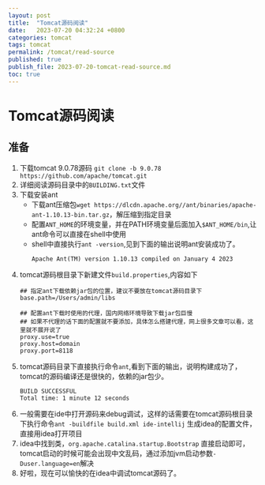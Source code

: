 ```yaml
---
layout: post
title:  "Tomcat源码阅读"
date:   2023-07-20 04:32:24 +0800
categories: tomcat
tags: tomcat
permalink: /tomcat/read-source
published: true
publish_file: 2023-07-20-tomcat-read-source.md
toc: true
---
```

# Tomcat源码阅读


## 准备
1. 下载tomcat 9.0.78源码
    `git clone -b 9.0.78 https://github.com/apache/tomcat.git`
2. 详细阅读源码目录中的`BUILDING.txt`文件
3. 下载安装ant
    - 下载ant压缩包`wget https://dlcdn.apache.org//ant/binaries/apache-ant-1.10.13-bin.tar.gz`，解压缩到指定目录
    - 配置`ANT_HOME`的环境变量，并在PATH环境变量后面加入`$ANT_HOME/bin`,让ant命令可以直接在shell中使用
    - shell中直接执行`ant -version`,见到下面的输出说明ant安装成功了。
        ```shell
        Apache Ant(TM) version 1.10.13 compiled on January 4 2023
        ```
4. tomcat源码根目录下新建文件`build.properties`,内容如下
    ```properties
    ## 指定ant下载依赖jar包的位置，建议不要放在tomcat源码目录下
    base.path=/Users/admin/libs

    ## 配置ant下载时使用的代理，国内网络环境导致下载jar包巨慢
    ## 如果不代理的话下面的配置就不要添加，具体怎么搭建代理，网上很多文章可以看，这里就不展开说了
    proxy.use=true
    proxy.host=domain
    proxy.port=8118
    ```
5. tomcat源码目录下直接执行命令`ant`,看到下面的输出，说明构建成功了，tomcat的源码编译还是很快的，依赖的jar包少。
    ```shell
    BUILD SUCCESSFUL
    Total time: 1 minute 12 seconds
    ```
6. 一般需要在ide中打开源码来debug调试，这样的话需要在tomcat源码根目录下执行命令`ant -buildfile build.xml ide-intellij` 生成idea的配置文件，直接用idea打开项目
7. idea中找到类，`org.apache.catalina.startup.Bootstrap` 直接启动即可，tomcat启动的时候可能会出现中文乱码，通过添加jvm启动参数`-Duser.language=en`解决 
9. 好啦，现在可以愉快的在idea中调试tomcat源码了。

